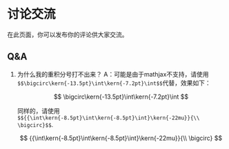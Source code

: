 # 讨论交流

在此页面，你可以发布你的评论供大家交流。

## Q&A

1. 为什么我的重积分号打不出来？
    A：可能是由于mathjax不支持，请使用`$$\bigcirc\kern{-13.5pt}\int\kern{-7.2pt}\int$$`代替，效果如下：

    $$
    \bigcirc\kern{-13.5pt}\int\kern{-7.2pt}\int
    $$

    同样的，请使用`$${{\int\kern{-8.5pt}\int\kern{-8.5pt}\int}\kern{-22mu}}{\\ \bigcirc}$$`.

    $$
    {{\int\kern{-8.5pt}\int\kern{-8.5pt}\int}\kern{-22mu}}{\\ \bigcirc}
    $$
